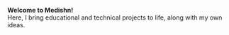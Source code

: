 **Welcome to Medishn!**  
Here, I bring educational and technical projects to life, along with my own ideas.
